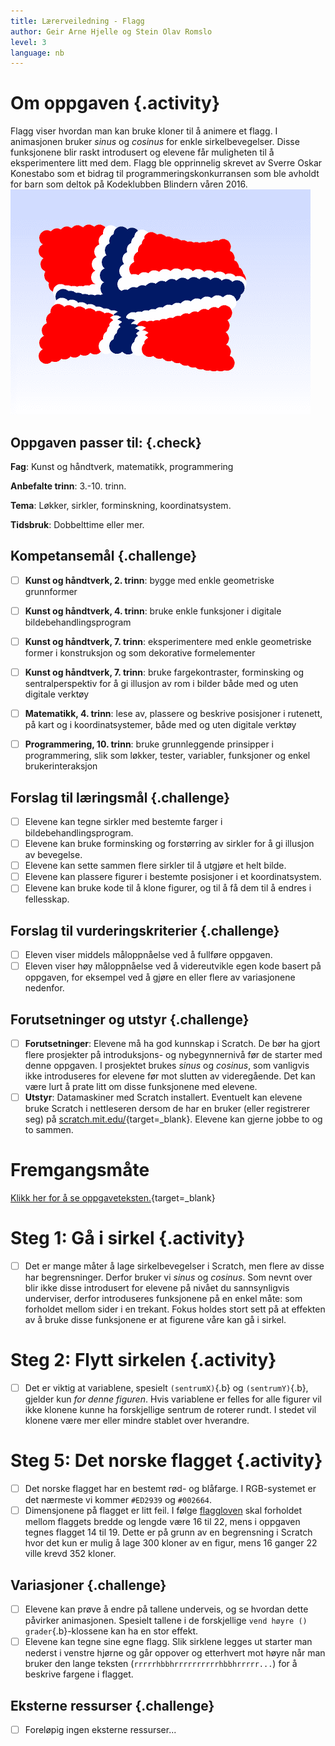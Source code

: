 ```yaml
---
title: Lærerveiledning - Flagg
author: Geir Arne Hjelle og Stein Olav Romslo
level: 3
language: nb
---
```


# Om oppgaven {.activity}
Flagg viser hvordan man kan bruke kloner til å animere et flagg. I animasjonen
bruker _sinus_ og _cosinus_ for enkle sirkelbevegelser. Disse funksjonene blir
raskt introdusert og elevene får muligheten til å eksperimentere litt med dem.
Flagg ble opprinnelig skrevet av Sverre Oskar Konestabo som et bidrag til
programmeringskonkurransen som ble avholdt for barn som deltok på Kodeklubben
Blindern våren 2016.
![](flagg.png)

## Oppgaven passer til: {.check}
 __Fag__: Kunst og håndtverk, matematikk, programmering

__Anbefalte trinn__: 3.-10. trinn.

__Tema__: Løkker, sirkler, forminskning, koordinatsystem.

__Tidsbruk__: Dobbelttime eller mer.


## Kompetansemål {.challenge}
- [ ] __Kunst og håndtverk, 2. trinn__: bygge med enkle geometriske grunnformer
- [ ] __Kunst og håndtverk, 4. trinn__: bruke enkle funksjoner i digitale bildebehandlingsprogram
- [ ] __Kunst og håndtverk, 7. trinn__: eksperimentere med enkle geometriske former i konstruksjon og som dekorative formelementer
- [ ] __Kunst og håndtverk, 7. trinn__: bruke fargekontraster, forminsking og sentralperspektiv for å gi illusjon av rom i bilder både med og uten digitale verktøy
- [ ] __Matematikk, 4. trinn__: lese av, plassere og beskrive posisjoner i rutenett, på kart og i koordinatsystemer, både med og uten digitale verktøy
- [ ] __Programmering, 10. trinn__: bruke grunnleggende prinsipper i programmering, slik som løkker, tester, variabler, funksjoner og enkel brukerinteraksjon


## Forslag til læringsmål {.challenge}
- [ ] Elevene kan tegne sirkler med bestemte farger i bildebehandlingsprogram.
- [ ] Elevene kan bruke forminsking og forstørring av sirkler for å gi illusjon av bevegelse.
- [ ] Elevene kan sette sammen flere sirkler til å utgjøre et helt bilde.
- [ ] Elevene kan plassere figurer i bestemte posisjoner i et koordinatsystem.
- [ ] Elevene kan bruke kode til å klone figurer, og til å få dem til å endres i fellesskap.

## Forslag til vurderingskriterier {.challenge}

- [ ] Eleven viser middels måloppnåelse ved å fullføre oppgaven.
- [ ] Eleven viser høy måloppnåelse ved å videreutvikle egen kode basert på oppgaven, for eksempel ved å gjøre en eller flere av variasjonene nedenfor.

## Forutsetninger og utstyr {.challenge}
- [ ] __Forutsetninger__: Elevene må ha god kunnskap i Scratch. De bør ha gjort flere prosjekter på introduksjons- og nybegynnernivå før de starter med denne oppgaven. I prosjektet brukes _sinus_ og _cosinus_, som vanligvis ikke introduseres for elevene før mot slutten av videregående. Det kan være lurt å prate litt om disse funksjonene med elevene.
- [ ] __Utstyr__: Datamaskiner med Scratch installert. Eventuelt kan elevene bruke Scratch i nettleseren dersom de har en bruker (eller registrerer seg) på [scratch.mit.edu/](http://scratch.mit.edu/){target=_blank}. Elevene kan gjerne jobbe to og to sammen.

# Fremgangsmåte
[Klikk her for å se oppgaveteksten.](../flagg/flagg.html){target=_blank}
# Steg 1: Gå i sirkel {.activity}
- [ ] Det er mange måter å lage sirkelbevegelser i Scratch, men flere av disse har begrensninger. Derfor bruker vi _sinus_ og _cosinus_. Som nevnt over blir ikke disse introdusert for elevene på nivået du sannsynligvis underviser, derfor introduseres funksjonene på en enkel måte: som forholdet mellom
sider i en trekant. Fokus holdes stort sett på at effekten av å bruke disse
funksjonene er at figurene våre kan gå i sirkel.

# Steg 2: Flytt sirkelen {.activity}
- [ ] Det er viktig at variablene, spesielt `(sentrumX)`{.b} og `(sentrumY)`{.b},
  gjelder kun _for denne figuren_. Hvis variablene er felles for alle figurer
  vil ikke klonene kunne ha forskjellige sentrum de roterer rundt. I stedet vil
  klonene være mer eller mindre stablet over hverandre.

# Steg 5: Det norske flagget {.activity}
- [ ] Det norske flagget har en bestemt rød- og blåfarge. I RGB-systemet er det nærmeste vi kommer `#ED2939` og `#002664`.
- [ ] Dimensjonene på flagget er litt feil. I følge
  [flaggloven](https://lovdata.no/dokument/NL/lov/1898-12-10-1) skal forholdet
  mellom flaggets bredde og lengde være 16 til 22, mens i oppgaven tegnes
  flagget 14 til 19. Dette er på grunn av en begrensning i Scratch hvor det kun
  er mulig å lage 300 kloner av en figur, mens 16 ganger 22 ville krevd 352
  kloner.

## Variasjoner {.challenge}
- [ ] Elevene kan prøve å endre på tallene underveis, og se hvordan dette påvirker animasjonen. Spesielt tallene i de forskjellige `vend høyre () grader`{.b}-klossene kan ha en stor effekt.
- [ ] Elevene kan tegne sine egne flagg. Slik sirklene legges ut starter man nederst i venstre hjørne og går oppover og etterhvert mot høyre når man bruker den lange teksten (`rrrrrhbbhrrrrrrrrrrhbbhrrrrr...`) for å beskrive fargene i flagget.

## Eksterne ressurser {.challenge}
- [ ] Foreløpig ingen eksterne ressurser...

